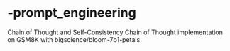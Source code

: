 # -prompt_engineering
Chain of Thought and Self-Consistency Chain of Thought implementation on GSM8K with bigscience/bloom-7b1-petals
